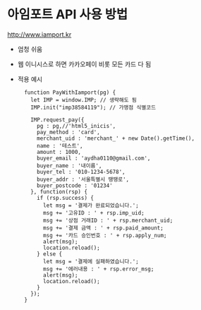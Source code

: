 # 아임포트 API 사용 방법

http://www.iamport.kr

- 엄청 쉬움
- 웹 이니시스로 하면 카카오페이 비롯 모든 카드 다 됨

- 적용 예시

        function PayWithIamport(pg) {
          let IMP = window.IMP; // 생략해도 됨
          IMP.init("imp38584119"); // 가맹점 식별코드
        
          IMP.request_pay({
            pg : pg,//'html5_inicis',
            pay_method : 'card',
            merchant_uid : 'merchant_' + new Date().getTime(),
            name : '테스트',
            amount : 1000,
            buyer_email : 'aydha0110@gmail.com',
            buyer_name : '내이름',
            buyer_tel : '010-1234-5678',
            buyer_addr : '서울특별시 땡땡로',
            buyer_postcode : '01234'
          }, function(rsp) {
            if (rsp.success) {
              let msg = '결제가 완료되었습니다.';
              msg += '고유ID : ' + rsp.imp_uid;
              msg += '상점 거래ID : ' + rsp.merchant_uid;
              msg += '결제 금액 : ' + rsp.paid_amount;
              msg += '카드 승인번호 : ' + rsp.apply_num;
              alert(msg);
              location.reload();
            } else {
              let msg = '결제에 실패하였습니다.';
              msg += '에러내용 : ' + rsp.error_msg;
              alert(msg);
              location.reload();
            }
          });
        }